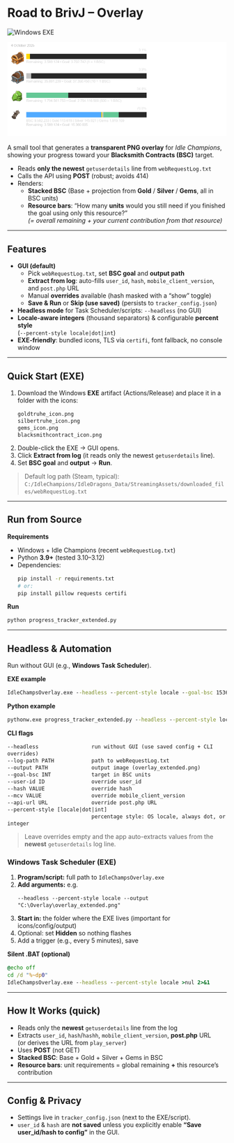 # Road to BrivJ – Overlay
![Windows EXE](https://github.com/Extraversi0n/road_to_brivJ/actions/workflows/windows-build.yml/badge.svg)

![Overlay example](docs/overlay_example.png)

A small tool that generates a **transparent PNG overlay** for *Idle Champions*, showing your progress toward your **Blacksmith Contracts (BSC)** target.

- Reads **only the newest** `getuserdetails` line from `webRequestLog.txt`
- Calls the API using **POST** (robust; avoids 414)
- Renders:
  - **Stacked BSC** (Base + projection from **Gold** / **Silver** / **Gems**, all in BSC units)
  - **Resource bars**: “How many **units** would you still need if you finished the goal using only this resource?”  
    *(= overall remaining + your current contribution from that resource)*

---

## Features

- **GUI (default)**  
  - Pick `webRequestLog.txt`, set **BSC goal** and **output path**  
  - **Extract from log**: auto-fills `user_id`, `hash`, `mobile_client_version`, and `post.php` URL  
  - Manual **overrides** available (hash masked with a “show” toggle)  
  - **Save & Run** or **Skip (use saved)** (persists to `tracker_config.json`)
- **Headless mode** for Task Scheduler/scripts: `--headless` (no GUI)
- **Locale-aware integers** (thousand separators) & configurable **percent style**  
  (`--percent-style locale|dot|int`)
- **EXE-friendly**: bundled icons, TLS via `certifi`, font fallback, no console window

---

## Quick Start (EXE)

1. Download the Windows **EXE** artifact (Actions/Release) and place it in a folder with the icons:
   ```
   goldtruhe_icon.png
   silbertruhe_icon.png
   gems_icon.png
   blacksmithcontract_icon.png
   ```
2. Double-click the EXE → GUI opens.  
3. Click **Extract from log** (it reads only the newest `getuserdetails` line).  
4. Set **BSC goal** and **output** → **Run**.

> Default log path (Steam, typical):  
> `C:/IdleChampions/IdleDragons_Data/StreamingAssets/downloaded_files/webRequestLog.txt`

---

## Run from Source

**Requirements**
- Windows + Idle Champions (recent `webRequestLog.txt`)
- Python **3.9+** (tested 3.10–3.12)
- Dependencies:
  ```bash
  pip install -r requirements.txt
  # or:
  pip install pillow requests certifi
  ```

**Run**
```bash
python progress_tracker_extended.py
```

---

## Headless & Automation

Run without GUI (e.g., **Windows Task Scheduler**).

**EXE example**
```bat
IdleChampsOverlay.exe --headless --percent-style locale --goal-bsc 15360005 --output "C:\Overlay\overlay_extended.png"
```

**Python example**
```bat
pythonw.exe progress_tracker_extended.py --headless --percent-style locale
```

**CLI flags**
```
--headless                 run without GUI (use saved config + CLI overrides)
--log-path PATH            path to webRequestLog.txt
--output PATH              output image (overlay_extended.png)
--goal-bsc INT             target in BSC units
--user-id ID               override user_id
--hash VALUE               override hash
--mcv VALUE                override mobile_client_version
--api-url URL              override post.php URL
--percent-style [locale|dot|int]
                           percentage style: OS locale, always dot, or integer
```

> Leave overrides empty and the app auto-extracts values from the **newest** `getuserdetails` log line.

### Windows Task Scheduler (EXE)
1. **Program/script:** full path to `IdleChampsOverlay.exe`  
2. **Add arguments:** e.g.
   ```
   --headless --percent-style locale --output "C:\Overlay\overlay_extended.png"
   ```
3. **Start in:** the folder where the EXE lives (important for icons/config/output)  
4. Optional: set **Hidden** so nothing flashes  
5. Add a trigger (e.g., every 5 minutes), save

**Silent .BAT (optional)**
```bat
@echo off
cd /d "%~dp0"
IdleChampsOverlay.exe --headless --percent-style locale >nul 2>&1
```

---

## How It Works (quick)

- Reads only the **newest** `getuserdetails` line from the log
- Extracts `user_id`, `hash`/`hashh`, `mobile_client_version`, **post.php** URL  
  (or derives the URL from `play_server`)
- Uses **POST** (not GET)
- **Stacked BSC**: Base + Gold + Silver + Gems in BSC  
- **Resource bars**: unit requirements = global remaining **+** this resource’s contribution

---

## Config & Privacy

- Settings live in `tracker_config.json` (next to the EXE/script).  
- `user_id` & `hash` are **not saved** unless you explicitly enable **“Save user_id/hash to config”** in the GUI.
